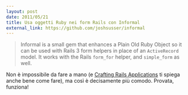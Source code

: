 ```yaml
---
layout: post
date: 2011/05/21
title: Usa oggetti Ruby nei form Rails con Informal
external_link: https://github.com/joshsusser/informal
---
```


> Informal is a small gem that enhances a Plain Old Ruby Object so it can be used with Rails 3 form helpers in place of an `ActiveRecord` model. It works with the Rails `form_for` helper, and `simple_form` as well.

Non è impossibile da fare a mano (e [Crafting Rails Applications](http://pragprog.com/titles/jvrails/crafting-rails-applications) ti spiega anche bene come fare), ma così è decisamente più comodo. Provata, funziona!
